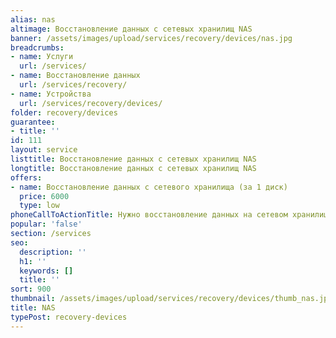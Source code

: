 ```yaml
---
alias: nas
altimage: Восстановление данных с сетевых хранилищ NAS
banner: /assets/images/upload/services/recovery/devices/nas.jpg
breadcrumbs:
- name: Услуги
  url: /services/
- name: Восстановление данных
  url: /services/recovery/
- name: Устройства
  url: /services/recovery/devices/
folder: recovery/devices
guarantee:
- title: ''
id: 111
layout: service
listtitle: Восстановление данных с сетевых хранилищ NAS
longtitle: Восстановление данных с сетевых хранилищ NAS
offers:
- name: Восстановление данных с сетевого хранилища (за 1 диск)
  price: 6000
  type: low
phoneCallToActionTitle: Нужно восстановление данных на сетевом хранилище? Звоните!
popular: 'false'
section: /services
seo:
  description: ''
  h1: ''
  keywords: []
  title: ''
sort: 900
thumbnail: /assets/images/upload/services/recovery/devices/thumb_nas.jpg
title: NAS
typePost: recovery-devices
---
```


